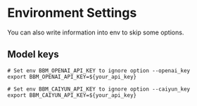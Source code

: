 # Environment Settings
You can also write information into env to skip some options.

## Model keys
```
# Set env BBM_OPENAI_API_KEY to ignore option --openai_key
export BBM_OPENAI_API_KEY=${your_api_key}

# Set env BBM_CAIYUN_API_KEY to ignore option --caiyun_key
export BBM_CAIYUN_API_KEY=${your_api_key}
```